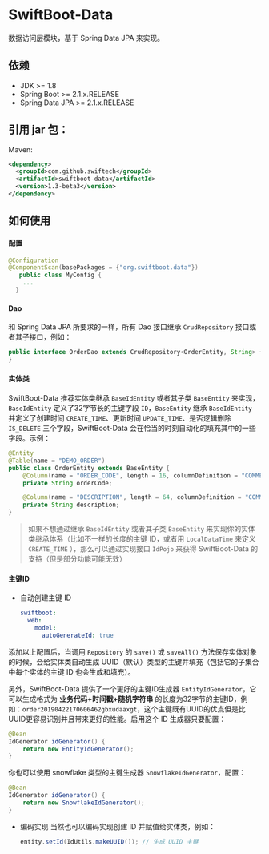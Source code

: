 # SwiftBoot-Data

数据访问层模块，基于 Spring Data JPA 来实现。

## 依赖
* JDK >= 1.8
* Spring Boot >= 2.1.x.RELEASE
* Spring Data JPA >= 2.1.x.RELEASE

## 引用 jar 包：

Maven:

  ```xml
  <dependency>
    <groupId>com.github.swiftech</groupId>
    <artifactId>swiftboot-data</artifactId>
    <version>1.3-beta3</version>
  </dependency>
  ```

## 如何使用
#### 配置

  ```java
  @Configuration
  @ComponentScan(basePackages = {"org.swiftboot.data"})
     public class MyConfig {
      ...
    }
  ```
#### Dao

和 Spring Data JPA 所要求的一样，所有 Dao 接口继承 `CrudRepository` 接口或者其子接口，例如：

  ```java
  public interface OrderDao extends CrudRepository<OrderEntity, String> {
  }
  ```

#### 实体类

SwiftBoot-Data 推荐实体类继承 `BaseIdEntity` 或者其子类 `BaseEntity` 来实现，`BaseIdEntity` 定义了32字节长的主键字段 `ID`，`BaseEntity` 继承 `BaseIdEntity` 并定义了创建时间 `CREATE_TIME`、更新时间 `UPDATE_TIME`、是否逻辑删除 `IS_DELETE` 三个字段，SwiftBoot-Data 会在恰当的时刻自动化的填充其中的一些字段。示例：

  ```java
  @Entity
  @Table(name = "DEMO_ORDER")
  public class OrderEntity extends BaseEntity {
      @Column(name = "ORDER_CODE", length = 16, columnDefinition = "COMMENT '订单编号'")
      private String orderCode;

      @Column(name = "DESCRIPTION", length = 64, columnDefinition = "COMMENT '订单描述'")
      private String description;
  }
  ```

> 如果不想通过继承 `BaseIdEntity` 或者其子类 `BaseEntity` 来实现你的实体类继承体系（比如不一样的长度的主键 ID，或者用 `LocalDataTime` 来定义 `CREATE_TIME` ），那么可以通过实现接口 `IdPojo` 来获得 SwiftBoot-Data 的支持（但是部分功能可能无效）

#### 主键ID

* 自动创建主键 ID

  ```yaml
  swiftboot:
    web:
      model:
        autoGenerateId: true
  ```
添加以上配置后，当调用 `Repository` 的 `save()` 或 `saveAll()` 方法保存实体对象的时候，会给实体类自动生成 UUID（默认）类型的主键并填充（包括它的子集合中每个实体的主键 ID 也会生成和填充）。

另外，SwiftBoot-Data 提供了一个更好的主键ID生成器 `EntityIdGenerator`，它可以生成格式为 **业务代码+时间戳+随机字符串** 的长度为32字节的主键ID，例如：`order20190422170606462gbxudaaxgt`，这个主键既有UUID的优点但是比UUID更容易识别并且带来更好的性能。启用这个 ID 生成器只要配置：

  ```java
  @Bean
  IdGenerator idGenerator() {
      return new EntityIdGenerator();
  }
  ```

你也可以使用 snowflake 类型的主键生成器 `SnowflakeIdGenerator`，配置：
  ```java
  @Bean
  IdGenerator idGenerator() {
      return new SnowflakeIdGenerator();
  }
  ```

* 编码实现
当然也可以编码实现创建 ID 并赋值给实体类，例如：

  ```java
  entity.setId(IdUtils.makeUUID()); // 生成 UUID 主键
  ```